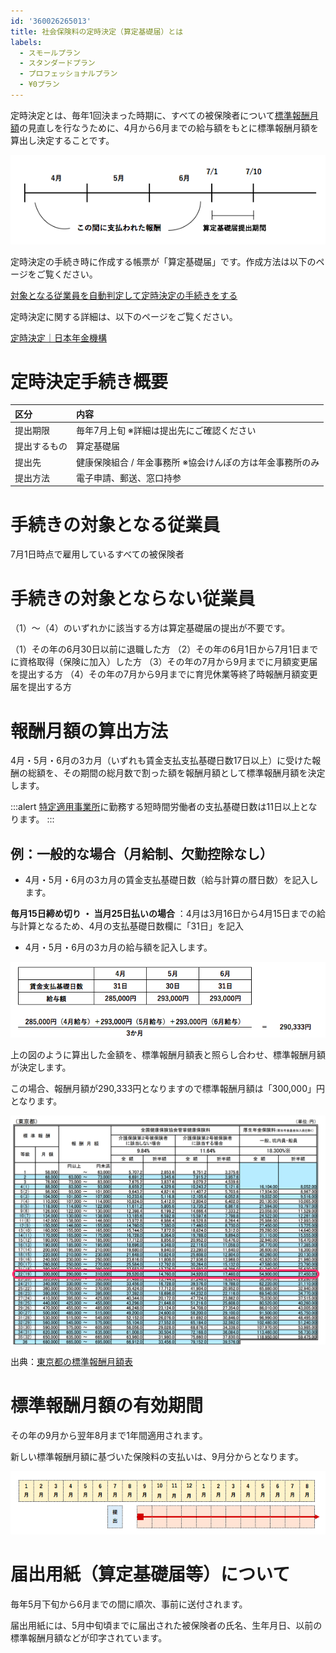 ```yaml
---
id: '360026265013'
title: 社会保険料の定時決定（算定基礎届）とは
labels:
  - スモールプラン
  - スタンダードプラン
  - プロフェッショナルプラン
  - ¥0プラン
---
```

定時決定とは、毎年1回決まった時期に、すべての被保険者について[標準報酬月額](https://knowledge.smarthr.jp/hc/ja/articles/360026266613)の見直しを行なうために、4月から6月までの給与額をもとに標準報酬月額を算出し決定することです。

![teiji-kettei-timeline.png](./teiji-kettei-timeline.png)

定時決定の手続き時に作成する帳票が「算定基礎届」です。作成方法は以下のページをご覧ください。

[対象となる従業員を自動判定して定時決定の手続きをする](https://knowledge.smarthr.jp/hc/ja/articles/360026265793)

定時決定に関する詳細は、以下のページをご覧ください。

[定時決定｜日本年金機構](https://www.nenkin.go.jp/service/kounen/hokenryo-kankei/hoshu/20121017.html)

# 定時決定手続き概要

| 区分 | 内容 |
| :-- | :-- |
| 提出期限 | 毎年7月上旬 ※詳細は提出先にご確認ください |
| 提出するもの | 算定基礎届 |
| 提出先 | 健康保険組合 / 年金事務所 ※協会けんぽの方は年金事務所のみ |
| 提出方法 | 電子申請、郵送、窓口持参 |

# 手続きの対象となる従業員

7月1日時点で雇用しているすべての被保険者

# 手続きの対象とならない従業員

（1）～（4）のいずれかに該当する方は算定基礎届の提出が不要です。

（1）その年の6月30日以前に退職した方
（2）その年の6月1日から7月1日までに資格取得（保険に加入）した方
（3）その年の7月から9月までに月額変更届を提出する方
（4）その年の7月から9月までに育児休業等終了時報酬月額変更届を提出する方

# 報酬月額の算出方法

4月・5月・6月の3カ月（いずれも賃金支払支払基礎日数17日以上）に受けた報酬の総額を、その期間の総月数で割った額を報酬月額として標準報酬月額を決定します。

:::alert
[特定適用事業所](https://www.nenkin.go.jp/oshirase/topics/2016/0516.files/20160516.pdf)に勤務する短時間労働者の支払基礎日数は11日以上となります。
:::

## 例：一般的な場合（月給制、欠勤控除なし）

- 4月・5月・6月の3カ月の賃金支払基礎日数（給与計算の暦日数）を記入します。

**毎月15日締め切り ・ 当月25日払いの場合** ：4月は3月16日から4月15日までの給与計算となるため、4月の支払基礎日数欄に「31日」を記入

- 4月・5月・6月の3カ月の給与額を記入します。

![keisan.png](./keisan.png)

上の図のように算出した金額を、標準報酬月額表と照らし合わせ、標準報酬月額が決定します。

この場合、報酬月額が290,333円となりますので標準報酬月額は「300,000」円となります。

![mceclip0.png](./mceclip0.png)

出典：[東京都の標準報酬月額表](https://www.kyoukaikenpo.or.jp/~/media/Files/shared/hokenryouritu/r3/ippan/r30213tokyo.pdf)

# 標準報酬月額の有効期間

その年の9月から翌年8月まで1年間適用されます。

新しい標準報酬月額に基づいた保険料の支払いは、9月分からとなります。

![12month.png](./12month.png)

# 届出用紙（算定基礎届等）について

毎年5月下旬から6月までの間に順次、事前に送付されます。

届出用紙には、5月中旬頃までに届出された被保険者の氏名、生年月日、以前の標準報酬月額などが印字されています。
